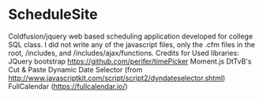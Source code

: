 # ScheduleSite
Coldfusion/jquery web based scheduling application developed for college SQL class.
I did not write any of the javascript files, only the .cfm files in the root, /includes, and /includes/ajax/functions.
Credits for Used libraries: 
  JQuery
  bootstrap
  https://github.com/perifer/timePicker
  Moment.js
  DtTvB's Cut & Paste Dynamic Date Selector (from http://www.javascriptkit.com/script/script2/dyndateselector.shtml)
  FullCalendar (https://fullcalendar.io/)
